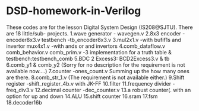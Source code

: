 # DSD-homework-in-Verilog
These codes are for the lesson Digital System Design (IS208@SJTU).
There are 18 little/sub- projects.
1.wave generator - wavegen.v
2.8x3 encoder -encoder8x3.v
  testbench -tb_encoder8x3.v
3.mul2x1.v -with bufif1s and invertor 
  mux4x1.v -with ands or and invertors
4.comb_dataflow.v 
  comb_behavior.v
  comb_prim.v 
  -3 implementation for a truth table
  & testbench:testbench_comb
5.BDC 2 Excess3: BCD2Excess3.v & tb
6.comb_y1 & comb_y2 (Sorry for no description for the requirement is not available now....)
7.counter -ones_count.v
  Summing up the how many ones are there.
8.comb_str_1.v (The requirement is not available either.)
9.Shift register -shift_register_4b.v with JK-FF
10.filter
11.frequency divider -freq_div3.v
12.decimal counter -dec_counter.v
13.a robust counter(. with an option for up and down
14.ALU 
15.shift counter
16.sram
17.fsm
18.decoder16b

